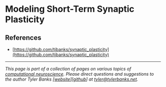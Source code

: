 # Modeling Short-Term Synaptic Plasticity

## References 

* [https://github.com/tjbanks/synaptic_plasticity](https://github.com/tjbanks/synaptic_plasticity)

----   
*This page is part of a collection of pages on various topics of [computational neuroscience](https://en.wikipedia.org/wiki/Computational_neuroscience). Please direct questions and suggestions to the author Tyler Banks [[website](https://tylerbanks.net)][[github](https://github.com/tjbanks)] at [tyler@tylerbanks.net](mailto:tyler@tylerbanks.net).*